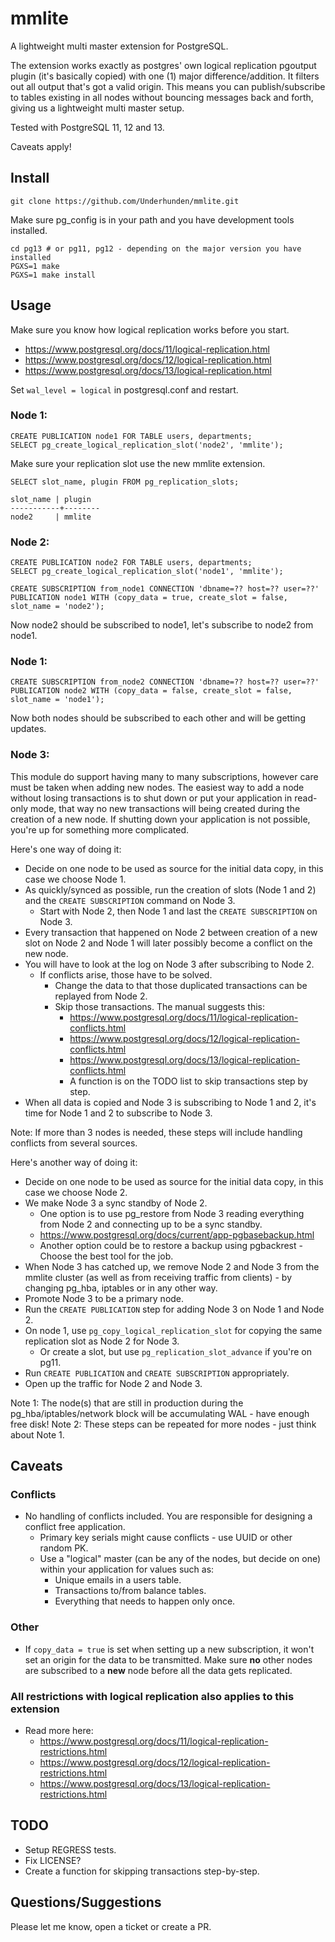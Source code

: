 # mmlite
A lightweight multi master extension for PostgreSQL.

The extension works exactly as postgres' own logical replication pgoutput plugin (it's basically copied) with one (1) major difference/addition. It filters out all output that's got a valid origin. This means you can publish/subscribe to tables existing in all nodes without bouncing messages back and forth, giving us a lightweight multi master setup.

Tested with PostgreSQL 11, 12 and 13.

Caveats apply!

## Install
    git clone https://github.com/Underhunden/mmlite.git

Make sure pg_config is in your path and you have development tools installed.

    cd pg13 # or pg11, pg12 - depending on the major version you have installed
    PGXS=1 make
    PGXS=1 make install

## Usage

Make sure you know how logical replication works before you start.
* https://www.postgresql.org/docs/11/logical-replication.html
* https://www.postgresql.org/docs/12/logical-replication.html
* https://www.postgresql.org/docs/13/logical-replication.html

Set `wal_level = logical` in postgresql.conf and restart.

### Node 1:

    CREATE PUBLICATION node1 FOR TABLE users, departments;
    SELECT pg_create_logical_replication_slot('node2', 'mmlite');

Make sure your replication slot use the new mmlite extension.

    SELECT slot_name, plugin FROM pg_replication_slots;

    slot_name | plugin
    -----------+--------
    node2     | mmlite

### Node 2:

    CREATE PUBLICATION node2 FOR TABLE users, departments;
    SELECT pg_create_logical_replication_slot('node1', 'mmlite');

    CREATE SUBSCRIPTION from_node1 CONNECTION 'dbname=?? host=?? user=??' PUBLICATION node1 WITH (copy_data = true, create_slot = false, slot_name = 'node2');

Now node2 should be subscribed to node1, let's subscribe to node2 from node1.

### Node 1:

    CREATE SUBSCRIPTION from_node2 CONNECTION 'dbname=?? host=?? user=??' PUBLICATION node2 WITH (copy_data = false, create_slot = false, slot_name = 'node1');

Now both nodes should be subscribed to each other and will be getting updates.

### Node 3:

This module do support having many to many subscriptions, however care must be taken when adding new nodes. The easiest way to add a node without losing transactions is to shut down or put your application in read-only mode, that way no new transactions will being created during the creation of a new node. If shutting down your application is not possible, you're up for something more complicated.

Here's one way of doing it:
* Decide on one node to be used as source for the initial data copy, in this case we choose Node 1.
* As quickly/synced as possible, run the creation of slots (Node 1 and 2) and the `CREATE SUBSCRIPTION` command on Node 3.
  * Start with Node 2, then Node 1 and last the `CREATE SUBSCRIPTION` on Node 3.
* Every transaction that happened on Node 2 between creation of a new slot on Node 2 and Node 1 will later possibly become a conflict on the new node.
* You will have to look at the log on Node 3 after subscribing to Node 2.
  * If conflicts arise, those have to be solved.
    * Change the data to that those duplicated transactions can be replayed from Node 2.
    * Skip those transactions. The manual suggests this:
	  * https://www.postgresql.org/docs/11/logical-replication-conflicts.html
	  * https://www.postgresql.org/docs/12/logical-replication-conflicts.html
	  * https://www.postgresql.org/docs/13/logical-replication-conflicts.html
	  * A function is on the TODO list to skip transactions step by step.
* When all data is copied and Node 3 is subscribing to Node 1 and 2, it's time for Node 1 and 2 to subscribe to Node 3.

Note: If more than 3 nodes is needed, these steps will include handling conflicts from several sources.

Here's another way of doing it:
* Decide on one node to be used as source for the initial data copy, in this case we choose Node 2.
* We make Node 3 a sync standby of Node 2.
  * One option is to use pg_restore from Node 3 reading everything from Node 2 and connecting up to be a sync standby.
  * https://www.postgresql.org/docs/current/app-pgbasebackup.html
  * Another option could be to restore a backup using pgbackrest - Choose the best tool for the job.
* When Node 3 has catched up, we remove Node 2 and Node 3 from the mmlite cluster (as well as from receiving traffic from clients) - by changing pg_hba, iptables or in any other way.
* Promote Node 3 to be a primary node.
* Run the `CREATE PUBLICATION` step for adding Node 3 on Node 1 and Node 2.
* On node 1, use `pg_copy_logical_replication_slot` for copying the same replication slot as Node 2 for Node 3.
  * Or create a slot, but use `pg_replication_slot_advance` if you're on pg11.
* Run `CREATE PUBLICATION` and `CREATE SUBSCRIPTION` appropriately.
* Open up the traffic for Node 2 and Node 3.

Note 1: The node(s) that are still in production during the pg_hba/iptables/network block will be accumulating WAL - have enough free disk!
Note 2: These steps can be repeated for more nodes - just think about Note 1.

## Caveats
### Conflicts
* No handling of conflicts included. You are responsible for designing a conflict free application.
  * Primary key serials might cause conflicts - use UUID or other random PK.
  * Use a "logical" master (can be any of the nodes, but decide on one) within your application for values such as:
    * Unique emails in a users table.
    * Transactions to/from balance tables.
    * Everything that needs to happen only once.
### Other
* If `copy_data = true` is set when setting up a new subscription, it won't set an origin for the data to be transmitted. Make sure **no** other nodes are subscribed to a **new** node before all the data gets replicated.
### All restrictions with logical replication also applies to this extension
* Read more here:
  * https://www.postgresql.org/docs/11/logical-replication-restrictions.html
  * https://www.postgresql.org/docs/12/logical-replication-restrictions.html
  * https://www.postgresql.org/docs/13/logical-replication-restrictions.html

## TODO
* Setup REGRESS tests.
* Fix LICENSE?
* Create a function for skipping transactions step-by-step.

## Questions/Suggestions
Please let me know, open a ticket or create a PR.
